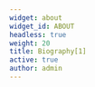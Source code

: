 ```yaml
---
widget: about
widget_id: ABOUT
headless: true
weight: 20
title: Biography[1]
active: true
author: admin
---
```

